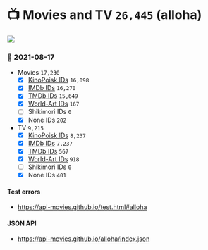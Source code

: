 # :tv: Movies and TV `26,445` (alloha)

<a href="https://API-Movies.github.io"><img src="https://API-Movies.github.io/banner.png?cache"></a>

### :date: 2021-08-17
- Movies `17,230`
  - [x] <a href="https://API-Movies.github.io/alloha/movie_kinopoisk_ids.json">KinoPoisk IDs</a> `16,098`
  - [x] <a href="https://API-Movies.github.io/alloha/movie_imdb_ids.json">IMDb IDs</a> `16,270`
  - [x] <a href="https://API-Movies.github.io/alloha/movie_tmdb_ids.json">TMDb IDs</a> `15,649`
  - [x] <a href="https://API-Movies.github.io/alloha/movie_world_art_ids.json">World-Art IDs</a> `167`
  - [ ] Shikimori IDs `0`
  - [x] None IDs `202`
- TV `9,215`
  - [x] <a href="https://API-Movies.github.io/alloha/tv_kinopoisk_ids.json">KinoPoisk IDs</a> `8,237`
  - [x] <a href="https://API-Movies.github.io/alloha/tv_imdb_ids.json">IMDb IDs</a> `7,237`
  - [x] <a href="https://API-Movies.github.io/alloha/tv_tmdb_ids.json">TMDb IDs</a> `567`
  - [x] <a href="https://API-Movies.github.io/alloha/tv_world_art_ids.json">World-Art IDs</a> `918`
  - [ ] Shikimori IDs `0`
  - [x] None IDs `401`
#### Test errors
- <a href='https://api-movies.github.io/test.html#alloha'>https://api-movies.github.io/test.html#alloha</a>
#### JSON API
- <a href='https://api-movies.github.io/alloha/index.json'>https://api-movies.github.io/alloha/index.json</a>
